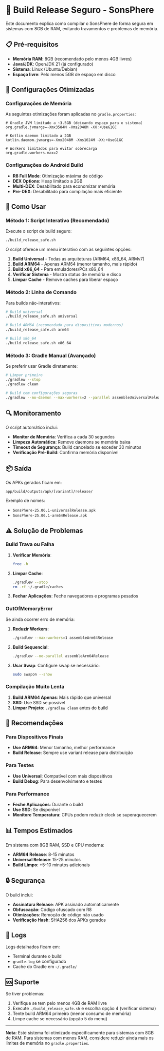 # 🚀 Build Release Seguro - SonsPhere

Este documento explica como compilar o SonsPhere de forma segura em sistemas com 8GB de RAM, evitando travamentos e problemas de memória.

## 📋 Pré-requisitos

- **Memória RAM**: 8GB (recomendado pelo menos 4GB livres)
- **Java/JDK**: OpenJDK 21 (já configurado)
- **Sistema**: Linux (Ubuntu/Debian)
- **Espaço livre**: Pelo menos 5GB de espaço em disco

## 🔧 Configurações Otimizadas

### Configurações de Memória

As seguintes otimizações foram aplicadas no `gradle.properties`:

```properties
# Gradle JVM limitado a ~3.5GB (deixando espaço para o sistema)
org.gradle.jvmargs=-Xmx3584M -Xms2048M -XX:+UseG1GC

# Kotlin daemon limitado a 2GB
kotlin.daemon.jvmargs=-Xmx2048M -Xms1024M -XX:+UseG1GC

# Workers limitados para evitar sobrecarga
org.gradle.workers.max=2
```

### Configurações do Android Build

- **R8 Full Mode**: Otimização máxima de código
- **DEX Options**: Heap limitado a 2GB
- **Multi-DEX**: Desabilitado para economizar memória
- **Pre-DEX**: Desabilitado para compilação mais eficiente

## 🚀 Como Usar

### Método 1: Script Interativo (Recomendado)

Execute o script de build seguro:

```bash
./build_release_safe.sh
```

O script oferece um menu interativo com as seguintes opções:

1. **Build Universal** - Todas as arquiteturas (ARM64, x86_64, ARMv7)
2. **Build ARM64** - Apenas ARM64 (menor tamanho, mais rápido)
3. **Build x86_64** - Para emuladores/PCs x86_64
4. **Verificar Sistema** - Mostra status de memória e disco
5. **Limpar Cache** - Remove caches para liberar espaço

### Método 2: Linha de Comando

Para builds não-interativos:

```bash
# Build universal
./build_release_safe.sh universal

# Build ARM64 (recomendado para dispositivos modernos)
./build_release_safe.sh arm64

# Build x86_64
./build_release_safe.sh x86_64
```

### Método 3: Gradle Manual (Avançado)

Se preferir usar Gradle diretamente:

```bash
# Limpar primeiro
./gradlew --stop
./gradlew clean

# Build com configurações seguras
./gradlew --no-daemon --max-workers=2 --parallel assembleUniversalRelease
```

## 🔍 Monitoramento

O script automático inclui:

- **Monitor de Memória**: Verifica a cada 30 segundos
- **Limpeza Automática**: Remove daemons se memória baixa
- **Timeout de Segurança**: Build cancelado se exceder 30 minutos
- **Verificação Pré-Build**: Confirma memória disponível

## 📦 Saída

Os APKs gerados ficam em:
```
app/build/outputs/apk/[variant]/release/
```

Exemplo de nomes:
- `SonsPhere-25.06.1-universalRelease.apk`
- `SonsPhere-25.06.1-arm64Release.apk`

## ⚠️ Solução de Problemas

### Build Trava ou Falha

1. **Verificar Memória**:
   ```bash
   free -h
   ```

2. **Limpar Cache**:
   ```bash
   ./gradlew --stop
   rm -rf ~/.gradle/caches
   ```

3. **Fechar Aplicações**: Feche navegadores e programas pesados

### OutOfMemoryError

Se ainda ocorrer erro de memória:

1. **Reduzir Workers**:
   ```bash
   ./gradlew --max-workers=1 assembleArm64Release
   ```

2. **Build Sequencial**:
   ```bash
   ./gradlew --no-parallel assembleArm64Release
   ```

3. **Usar Swap**: Configure swap se necessário:
   ```bash
   sudo swapon --show
   ```

### Compilação Muito Lenta

1. **Build ARM64 Apenas**: Mais rápido que universal
2. **SSD**: Use SSD se possível
3. **Limpar Projeto**: `./gradlew clean` antes do build

## 🎯 Recomendações

### Para Dispositivos Finais
- **Use ARM64**: Menor tamanho, melhor performance
- **Build Release**: Sempre use variant release para distribuição

### Para Testes
- **Use Universal**: Compatível com mais dispositivos
- **Build Debug**: Para desenvolvimento e testes

### Para Performance
- **Feche Aplicações**: Durante o build
- **Use SSD**: Se disponível
- **Monitore Temperatura**: CPUs podem reduzir clock se superaquecerem

## 📊 Tempos Estimados

Em sistema com 8GB RAM, SSD e CPU moderna:

- **ARM64 Release**: 8-15 minutos
- **Universal Release**: 15-25 minutos
- **Build Limpo**: +5-10 minutos adicionais

## 🔒 Segurança

O build inclui:
- **Assinatura Release**: APK assinado automaticamente
- **Obfuscação**: Código ofuscado com R8
- **Otimizações**: Remoção de código não usado
- **Verificação Hash**: SHA256 dos APKs gerados

## 📝 Logs

Logs detalhados ficam em:
- Terminal durante o build
- `gradle.log` se configurado
- Cache do Gradle em `~/.gradle/`

## 🆘 Suporte

Se tiver problemas:

1. Verifique se tem pelo menos 4GB de RAM livre
2. Execute `./build_release_safe.sh` e escolha opção 4 (verificar sistema)
3. Tente build ARM64 primeiro (menor consumo de memória)
4. Limpe cache se necessário (opção 5 do menu)

---

**Nota**: Este sistema foi otimizado especificamente para sistemas com 8GB de RAM. Para sistemas com menos RAM, considere reduzir ainda mais os limites de memória no `gradle.properties`. 